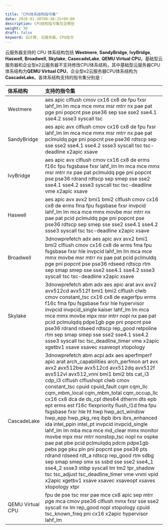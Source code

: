 ```yaml
---

title: "CPU体系结构指令集"
date: 2020-01-30T00:38:25+09:00
description: CPU结构指令集包含哪些
weight: 30
draft: false
keyword: 云计算, 云服务器，CPU指令
---
```


云服务器支持的 CPU 体系结构包括 **Westmere**, **SandyBridge**, **IvyBridge**, **Haswell**, **Broadwell**, **Skylake**, **CasecadeLake**, **QEMU Virtual CPU**。基础型云服务器和企业型e2云服务器不支持修改CPU体系结构，其中基础型云服务器CPU体系结构为**QEMU Virtual CPU**，企业型e2云服务器CPU体系结构为**CascadeLake**。各体系结构支持的指令集分别是：

| 体系结构 | 支持的指令集 |
|:-------------|:-------------|
| Westmere | aes apic clflush cmov cx16 cx8 de fpu fxsr lahf_lm lm mca mce mmx msr mtrr nx pae pat pge pni popcnt pse pse36 sep sse sse2 sse4.1 sse4.2 ssse3 syscall tsc |
| SandyBridge | aes apic avx clflush cmov cx16 cx8 de fpu fxsr lahf_lm lm mca mce mmx msr mtrr nx pae pat pclmuldq pge pni popcnt pse pse36 rdtscp sep sse sse2 sse4.1 sse4.2 ssse3 syscall tsc tsc-deadline x2apic xsave |
| IvyBridge | aes apic avx clflush cmov cx16 cx8 de erms f16c fpu fsgsbase fxsr lahf_lm lm mca mce mmx msr mtrr nx pae pat pclmuldq pge pni popcnt pse pse36 rdrand rdtscp sep smep sse sse2 sse4.1 sse4.2 ssse3 syscall tsc tsc-deadline vme x2apic xsave |
| Haswell | aes apic avx avx2 bmi1 bmi2 clflush cmov cx16 cx8 de erms fma fpu fsgsbase fxsr invpcid lahf_lm lm mca mce mmx movbe msr mtrr nx pae pat pcid pclmuldq pge pni popcnt pse pse36 rdtscp sep smep sse sse2 sse4.1 sse4.2 ssse3 syscall tsc tsc-deadline x2apic xsave |
| Broadwell | 3dnowprefetch adx aes apic avx avx2 bmi1 bmi2 clflush cmov cx16 cx8 de erms fma fpu fsgsbase fxsr hle invpcid lahf_lm lm mca mce mmx movbe msr mtrr nx pae pat pcid pclmuldq pge pni popcnt pse pse36 rdseed rdtscp rtm sep smap smep sse sse2 sse4.1 sse4.2 ssse3 syscall tsc tsc-deadline x2apic xsave |
| Skylake | 3dnowprefetch abm adx aes apic arat avx avx2 avx512cd avx512f bmi1 bmi2 clflush clwb cmov constant_tsc cx16 cx8 de eagerfpu erms f16c fma fpu fsgsbase fxsr hle hypervisor invpcid invpcid_single kaiser lahf_lm lm mca mce mmx movbe mpx msr mtrr nopl nx pae pat pcid pclmulqdq pdpe1gb pge pni popcnt pse pse36 rdrand rdseed rdtscp rep_good retpoline rtm sep smap smep sse sse2 sse4.1 sse4.2 ssse3 syscall tsc tsc_deadline_timer vme x2apic xgetbv1 xsave xsavec xsaveopt xtopology |
| CascadeLake | 3dnowprefetch abm acpi adx aes aperfmperf apic arat arch_capabilities arch_perfmon art avx avx2 avx512bw avx512cd avx512dq avx512f avx512vl avx512_vnni bmi1 bmi2 bts cat_l3 cdp_l3 clflush clflushopt clwb cmov constant_tsc cpuid cpuid_fault cqm cqm_llc cqm_mbm_local cqm_mbm_total cqm_occup_llc cx16 cx8 dca de ds_cpl dtes64 dtherm dts epb ept erms est f16c flexpriority flush_l1d fma fpu fsgsbase fxsr hle ht hwp hwp_act_window hwp_epp hwp_pkg_req ibpb ibrs ibrs_enhanced ida intel_ppin intel_pt invpcid invpcid_single lahf_lm lm mba mca mce md_clear mmx monitor movbe mpx msr mtrr nonstop_tsc nopl nx ospke pae pat pbe pcid pclmulqdq pdcm pdpe1gb pebs pge pku pln pni popcnt pse pse36 pts rdrand rdseed rdt_a rdtscp rep_good rtm sdbg sep smap smep smx ss ssbd sse sse2 sse4_1 sse4_2 ssse3 stibp syscall tm tm2 tpr_shadow tsc tsc_adjust tsc_deadline_timer vme vnmi vpid x2apic xgetbv1 xsave xsavec xsaveopt xsaves xtopology xtpr |
| QEMU Virtual CPU | fpu de pse tsc msr pae mce cx8 apic sep mtrr pge mca cmov pse36 clflush mmx fxsr sse sse2 syscall nx lm rep_good nopl xtopology cpuid tsc_known_freq pni cx16 x2apic hypervisor lahf_lm |